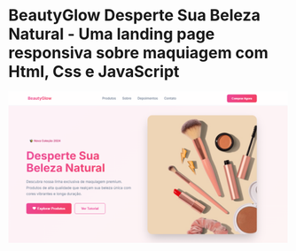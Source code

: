 # BeautyGlow Desperte Sua Beleza Natural - Uma landing page responsiva sobre maquiagem com Html, Css e JavaScript

![Imagem do projeto](foto.png)
